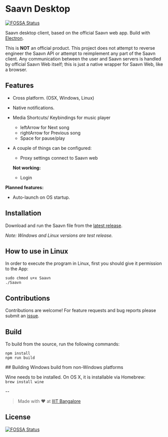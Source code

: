 # Saavn Desktop
[![FOSSA Status](https://app.fossa.io/api/projects/git%2Bgithub.com%2Farkokoley%2Fsaavn.svg?type=shield)](https://app.fossa.io/projects/git%2Bgithub.com%2Farkokoley%2Fsaavn?ref=badge_shield)


Saavn desktop client, based on the official Saavn web app. Build with [Electron](http://electron.atom.io/).  

This is **NOT** an official product. This project does not attempt to reverse engineer the Saavn API or attempt to reimplement any part of the Saavn client. Any communication between the user and Saavn servers is handled by official Saavn Web itself; this is just a native wrapper for Saavn Web, like a browser.

## Features

* Cross platform. (OSX, Windows, Linux)  
* Native notifications.  
* Media Shortcuts/ Keybindings for music player
  * leftArrow for Next song
  * rightArrow for Previous song
  * Space for pause/play
* A couple of things can be configured:  
  * Proxy settings connect to Saavn web  

  **Not working:**
    * Login

**Planned features:**  

* Auto-launch on OS startup.  

## Installation

Download and run the Saavn file from the [latest release](https://github.com/arkokoley/saavn/releases).  

*Note: Windows and Linux versions are test release.*

## How to use in Linux

In order to execute the program in Linux, first you should give it permission to the App:

`sudo chmod u+x Saavn`  
`./Saavn`  

## Contributions

Contributions are welcome! For feature requests and bug reports please submit an [issue](https://github.com/arkokoley/saavn/issues).

## Build

To build from the source, run the following commands:  

`npm install`  
`npm run build`  

## Building Windows build from non-Windows platforms

Wine needs to be installed. On OS X, it is installable via Homebrew:  
`brew install wine`

--

> Made with :heart: at [IIIT Bangalore](http://iiitb.ac.in)


## License
[![FOSSA Status](https://app.fossa.io/api/projects/git%2Bgithub.com%2Farkokoley%2Fsaavn.svg?type=large)](https://app.fossa.io/projects/git%2Bgithub.com%2Farkokoley%2Fsaavn?ref=badge_large)
